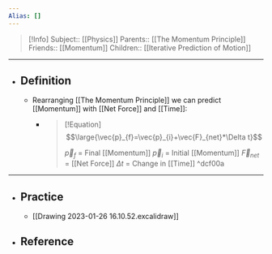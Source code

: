 ```yaml
---
Alias: []
---
```

> [!Info]
> Subject:: [[Physics]]
> Parents:: [[The Momentum Principle]]
> Friends:: [[Momentum]]
> Children:: [[Iterative Prediction of Motion]]
---
- ## Definition
	- Rearranging [[The Momentum Principle]] we can predict [[Momentum]] with [[Net Force]] and [[Time]]:
		- > [!Equation]
		  > $$\large{\vec{p}_{f}=\vec{p}_{i}+\vec{F}_{net}*\Delta t}$$
		  > 
		  > $\vec{p}_{f}$ = Final [[Momentum]]
		  > $\vec{p}_{i}$ = Initial [[Momentum]]
		  > $\vec{F}_{net}$ = [[Net Force]]
		  > $\Delta t$ = Change in [[Time]] ^dcf00a
---
- ## Practice
	- [[Drawing 2023-01-26 16.10.52.excalidraw]]
- ## Reference